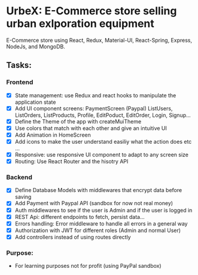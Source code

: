 # UrbeX: E-Commerce store selling urban exlporation equipment
E-Commerce store using React, Redux, Material-UI, React-Spring, Express, NodeJs, and MongoDB.
## Tasks:
 ### Frontend
  - [x] State management: use Redux and react hooks to manipulate the application state
  - [x] Add UI component screens: PaymentScreen (Paypal) ListUsers, ListOrders, ListProducts, Profile, EditPoduct, EditOrder, Login, Signup...
  - [x] Define the Theme of the app with createMuiTheme
  - [x] Use colors that match with each other and give an intuitive UI
  - [x] Add Animation in HomeScreen
  - [x] Add icons to make the user understand easiliy what the action does etc ...
  - [x] Responsive: use responsive UI component to adapt to any screen size
  - [x] Routing: Use React Router and the hisotry API
 ### Backend
  - [x] Define Database Models with middlewares that encrypt data before saving
  - [x] Add Payment with Paypal API (sandbox for now not real money)
  - [x] Auth middlewares to see if the user is Admin and if the user is logged in
  - [x] REST Api: different endpoints to fetch, persist data...
  - [x] Errors handling: Error middleware to handle all errors in a general way 
  - [x] Authorization with JWT for different roles (Admin and normal User)
  - [x] Add controllers instead of using routes directly
 ### Purpose:
  - For learning purposes not for profit (using PayPal sandbox)

